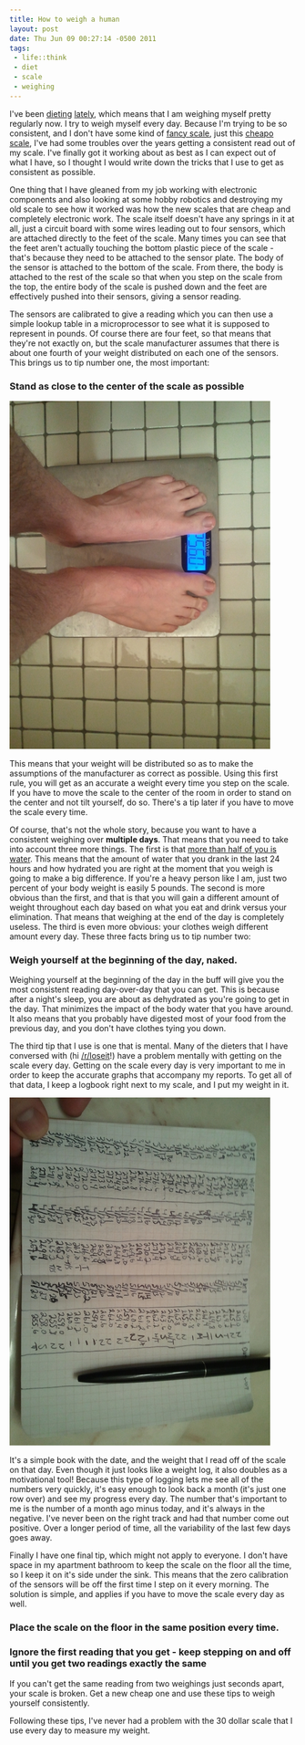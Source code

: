 ```yaml
--- 
title: How to weigh a human
layout: post
date: Thu Jun 09 00:27:14 -0500 2011
tags:
 - life::think
 - diet
 - scale
 - weighing
---
```

I've been [dieting][1] [lately][2], which means that I am weighing
myself pretty regularly now.  I try to weigh myself every day.
Because I'm trying to be so consistent, and I
don't have some kind of [fancy scale][3], just this [cheapo
scale][4], I've had some troubles over the years getting a consistent
read out of my scale.  I've finally got it working about as best as I
can expect out of what I have, so I thought I would write down the
tricks that I use to get as consistent as possible.

[1]: http://base0.net/posts/may-diet-update-2
[2]: http://base0.net/posts/december-diet-update
[3]: http://www.withings.com/
[4]: http://www.amazon.com/gp/product/B000Q38KSU/ref=as_li_ss_tl?ie=UTF8&tag=basezero-20&linkCode=as2&camp=217153&creative=399701&creativeASIN=B000Q38KSU

One thing that I have gleaned from my job working with electronic
components and also looking at some hobby robotics and destroying my
old scale to see how it worked was how the new scales that are cheap
and completely electronic work.  The scale itself doesn't have any
springs in it at all, just a circuit board with some wires leading out
to four sensors, which are attached directly to the feet of the scale.
Many times you can see that the feet aren't actually touching the
bottom plastic piece of the scale - that's because they need to be
attached to the sensor plate.  The body of the sensor is attached to
the bottom of the scale.  From there, the body is attached to the rest
of the scale so that when you step on the scale from the top, the
entire body of the scale is pushed down and the feet are effectively
pushed into their sensors, giving a sensor reading.

The sensors are calibrated to give a reading which you can then use a
simple lookup table in a microprocessor to see what it is supposed to
represent in pounds.  Of course there are four feet, so that means
that they're not exactly on, but the scale manufacturer assumes that
there is about one fourth of your weight distributed on each
one of the sensors.  This brings us to tip number one, the most
important:

### Stand as close to the center of the scale as possible

<img src="images/diet/stuff/scalefeet-postsize.jpg" />

This means that your weight will be distributed so as to make the
assumptions of the manufacturer as correct as possible.  Using this
first rule, you will get as an accurate a weight every time you step
on the scale.  If you have to move the scale to the center of the room
in order to stand on the center and not tilt yourself, do so.  There's
a tip later if you have to move the scale every time.

Of course, that's not the whole story, because you want to have a
consistent weighing over **multiple days**.   That means that you need
to take into account three more things.  The first is that [more than
half of you is water][5].  This means that the amount of water that
you drank in the last 24 hours and how hydrated you are right at the
moment that you weigh is going to make a big difference.  If you're a
heavy person like I am, just two percent of your body weight is easily
5 pounds.  The second is more obvious than the first, and that is that
you will gain a different amount of weight throughout each day based
on what you eat and drink versus your elimination.  That means that
weighing at the end of the day is completely useless.  The third is 
even more obvious: your clothes weigh different amount every day.
These three facts bring us to tip number two:

[5]: http://en.wikipedia.org/wiki/Body_water

### Weigh yourself at the beginning of the day, naked.

Weighing yourself at the beginning of the day in the buff will give
you the most consistent reading day-over-day that you can get.  This
is because after a night's sleep, you are about as dehydrated as
you're going to get in the day.  That minimizes the impact of the body
water that you have around.  It also means that you probably have
digested most of your food from the previous day, and you don't have
clothes tying you down.

The third tip that I use is one that is mental.  Many of the dieters
that I have conversed with (hi [/r/loseit][6]!) have a problem
mentally with getting on the scale every day.   Getting on the scale
every day is very important to me in order to keep the accurate
graphs that accompany my reports.  To get all of that data, I keep a
logbook right next to my scale, and I put my weight in it.

[6]: http://www.reddit.com/r/loseit/

<img src="images/diet/stuff/weightlog-postsize.jpg" />

It's a simple book with the date, and the weight that I read off of
the scale on that day.  Even though it just looks like a weight log,
it also doubles as a motivational tool!  Because this type of logging
lets me see all of the numbers very quickly, it's easy enough to look
back a month (it's just one row over) and see my progress every day.
The number that's important to me is the number of a month ago minus
today, and it's always in the negative.  I've never been on the right
track and had that number come out positive.  Over a longer period of
time, all the variability of the last few days goes away.

Finally I have one final tip, which might not apply to everyone.  I
don't have space in my apartment bathroom to keep the scale on the
floor all the time, so I keep it on it's side under the sink.  This
means that the zero calibration of the sensors will be off the first
time I step on it every morning.  The solution is simple, and applies
if you have to move the scale every day as well.

### Place the scale on the floor in the same position every time.

### Ignore the first reading that you get - keep stepping on and off until you get two readings exactly the same

If you can't get the same reading from two weighings just seconds
apart, your scale is broken.  Get a new cheap one and use these tips
to weigh yourself consistently.

Following these tips, I've never had a problem with the 30 dollar
scale that I use every day to measure my weight.

